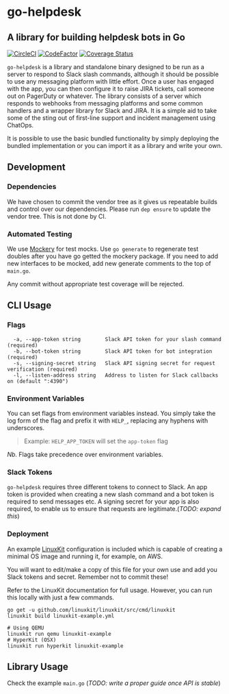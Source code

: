 # go-helpdesk

## A library for building helpdesk bots in Go

[![CircleCI](https://circleci.com/gh/skybet/go-helpdesk/tree/master.svg?style=svg)](https://circleci.com/gh/skybet/go-helpdesk/tree/master) [![CodeFactor](https://www.codefactor.io/repository/github/skybet/go-helpdesk/badge)](https://www.codefactor.io/repository/github/skybet/go-helpdesk) [![Coverage Status](https://coveralls.io/repos/github/skybet/go-helpdesk/badge.svg?branch=master&&service=github)](https://coveralls.io/github/skybet/go-helpdesk?branch=master&&service=github)

`go-helpdesk` is a library and standalone binary designed to be run as a server to respond to Slack slash commands, although it should be possible to use any messaging platform with little effort. Once a user has engaged with the app, you can then configure it to raise JIRA tickets, call someone out on PagerDuty or whatever. The library consists of a server which responds to webhooks from messaging platforms and some common handlers and a wrapper library for Slack and JIRA. It is a simple aid to take some of the sting out of first-line support and incident management using ChatOps.

It is possible to use the basic bundled functionality by simply deploying the bundled implementation or you can import it as a library and write your own.

## Development

### Dependencies

We have chosen to commit the vendor tree as it gives us repeatable builds and control over our dependencies. Please run `dep ensure` to update the vendor tree. This is not done by CI.

### Automated Testing

We use [Mockery](https://github.com/vektra/mockery) for test mocks. Use `go generate` to regenerate test doubles after you have go getted the mockery package. If you need to add new interfaces to be mocked, add new generate comments to the top of `main.go`.

Any commit without appropriate test coverage will be rejected.

## CLI Usage

### Flags

```
  -a, --app-token string        Slack API token for your slash command (required)
  -b, --bot-token string        Slack API token for bot integration (required)
  -s, --signing-secret string   Slack API signing secret for request verification (required)
  -l, --listen-address string   Address to listen for Slack callbacks on (default ":4390")
```

### Environment Variables

You can set flags from environment variables instead. You simply take the log form of the flag and prefix it with `HELP_`, replacing any hyphens with underscores. 

> Example: `HELP_APP_TOKEN` will set the `app-token` flag

_Nb._ Flags take precedence over environment variables.

### Slack Tokens

`go-helpdesk` requires three different tokens to connect to Slack. An app token is provided when creating a new slash command and a bot token is required to send messages etc. A signing secret for your app is also required, to enable us to ensure that requests are legitimate.(_TODO: expand this_)

### Deployment

An example [LinuxKit](https://github.com/linuxkit/linuxkit) configuration is included which is capable of creating a minimal OS image and running it, for example, on AWS.

You will want to edit/make a copy of this file for your own use and add you Slack tokens and secret. Remember not to commit these!

Refer to the LinuxKit documentation for full usage. However, you can run this locally with just a few commands.

```
go get -u github.com/linuxkit/linuxkit/src/cmd/linuxkit
linuxkit build linuxkit-example.yml

# Using QEMU
linuxkit run qemu linuxkit-example
# HyperKit (OSX)
linuxkit run hyperkit linuxkit-example
```

## Library Usage

Check the example `main.go` (_TODO: write a proper guide once API is stable_)

